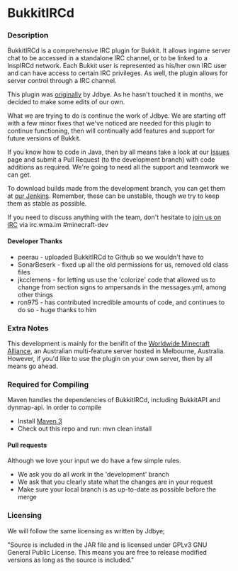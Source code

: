 BukkitIRCd
=============

### Description 
BukkitIRCd is a comprehensive IRC plugin for Bukkit. It allows ingame server chat to be accessed in a standalone IRC channel, or to be linked to a InspIRCd network. Each Bukkit user is represented as his/her own IRC user and can have access to certain IRC privileges. As well, the plugin allows for server control through a IRC channel.


This plugin was [originally](http://dev.bukkit.org/server-mods/bukkitircd) by Jdbye. As he hasn't touched it in months, we decided to make some edits of our own.

What we are trying to do is continue the work of Jdbye. We are starting off with a few minor fixes that we've noticed are needed for this plugin to continue functioning, then will continually add features and support for future versions of Bukkit.

If you know how to code in Java, then by all means take a look at our [Issues](https://github.com/WMCAlliance/BukkitIRCd/issues) page and submit a Pull Request (to the development branch) with code additions as required. We're going to need all the support and teamwork we can get.

To download builds made from the development branch, you can get them at [our Jenkins](http://netbook.home.wizardcm.com:8080/job/BukkitIRCd/). Remember, these can be unstable, though we try to keep them as stable as possible.

If you need to discuss anything with the team, don't hesitate to [join us on IRC](http://widget00.mibbit.com/?server=irc.echelon4.net&amp;channel=%23minecraft-dev) via irc.wma.im #minecraft-dev

#### Developer Thanks

* peerau - uploaded BukkitIRCd to Github so we wouldn't have to
* SonarBeserk - fixed up all the old permissions for us, removed old class files
* jkcclemens - for letting us use the 'colorize' code that allowed us to change from section signs to ampersands in the messages.yml, among other things
* ron975 - has contributed incredible amounts of code, and continues to do so - huge thanks to him

### Extra Notes

This development is mainly for the benifit of the [Worldwide Minecraft Alliance](http://wma.im), an Australian multi-feature server hosted in Melbourne, Australia. However, if you'd like to use the plugin on your own server, then by all means go ahead.

### Required for Compiling

Maven handles the dependencies of BukkitIRCd, including BukkitAPI and dynmap-api. In order to compile

* Install [Maven 3](http://maven.apache.org/download.html)
* Check out this repo and run: mvn clean install

#### Pull requests
Although we love your input we do have a few simple rules.
* We ask you do all work in the 'development' branch
* We ask that you clearly state what the changes are in your request
* Make sure your local branch is as up-to-date as possible before the merge
 
### Licensing

We will follow the same licensing as written by Jdbye;

"Source is included in the JAR file and is licensed under GPLv3 GNU General Public License. This means you are free to release modified versions as long as the source is included."
